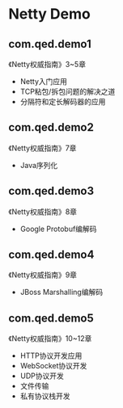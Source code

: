 # Netty Demo
 
## com.qed.demo1
《Netty权威指南》3~5章
- Netty入门应用
- TCP粘包/拆包问题的解决之道
- 分隔符和定长解码器的应用


## com.qed.demo2
《Netty权威指南》7章
- Java序列化

## com.qed.demo3
《Netty权威指南》8章
- Google Protobuf编解码

## com.qed.demo4
《Netty权威指南》9章
- JBoss Marshalling编解码

## com.qed.demo5
《Netty权威指南》10~12章
- HTTP协议开发应用
- WebSocket协议开发
- UDP协议开发
- 文件传输
- 私有协议栈开发

